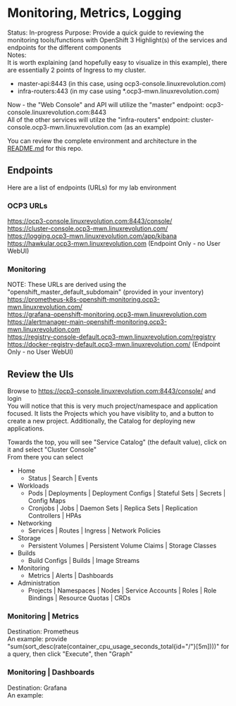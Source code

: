 # Monitoring, Metrics, Logging

Status:   In-progress
Purpose:  Provide a quick guide to reviewing the monitoring tools/functions with OpenShift 3
          Highlight(s) of the services and endpoints for the different components  
Notes:   
It is worth explaining (and hopefully easy to visualize in this example), there are essentially 2 points of Ingress to my cluster.  
* master-api:8443 (in this case, using ocp3-console.linuxrevolution.com)  
* infra-routers:443 (in my case using *.ocp3-mwn.linuxrevolution.com)  

Now - the "Web Console" and API will utilize the "master" endpoint:  ocp3-console.linuxrevolution.com:8443  
All of the other services will utilze the "infra-routers" endpoint:  cluster-console.ocp3-mwn.linuxrevolution.com (as an example)

You can review the complete environment and architecture in the [README.md](../README.md) for this repo.

## Endpoints
Here are a list of endpoints (URLs) for my lab environment

### OCP3 URLs
https://ocp3-console.linuxrevolution.com:8443/console/  
https://cluster-console.ocp3-mwn.linuxrevolution.com/  
https://logging.ocp3-mwn.linuxrevolution.com/app/kibana  
https://hawkular.ocp3-mwn.linuxrevolution.com  (Endpoint Only - no User WebUI)

### Monitoring
NOTE:  These URLs are derived using the "openshift_master_default_subdomain" (provided in your inventory)  
https://prometheus-k8s-openshift-monitoring.ocp3-mwn.linuxrevolution.com/  
https://grafana-openshift-monitoring.ocp3-mwn.linuxrevolution.com  
https://alertmanager-main-openshift-monitoring.ocp3-mwn.linuxrevolution.com  
https://registry-console-default.ocp3-mwn.linuxrevolution.com/registry  
https://docker-registry-default.ocp3-mwn.linuxrevolution.com/ (Endpoint Only - no User WebUI)

## Review the UIs
Browse to https://ocp3-console.linuxrevolution.com:8443/console/ and login  
You will notice that this is very much project/namespace and application focused.  It lists the Projects which you have visiblity to, and a button to create a new project.  Additionally, the Catalog for deploying new applications.

Towards the top, you will see "Service Catalog" (the default value), click on it and select "Cluster Console"  
From there you can select
* Home   
  * Status | Search | Events  
* Workloads   
  * Pods | Deployments | Deployment Configs | Stateful Sets | Secrets | Config Maps  
  * Cronjobs | Jobs | Daemon Sets | Replica Sets | Replication Controllers | HPAs  
* Networking   
  * Services | Routes | Ingress | Network Policies  
* Storage  
  * Persistent Volumes | Persistent Volume Claims | Storage Classes
* Builds  
  * Build Configs | Builds | Image Streams
* Monitoring   
  * Metrics | Alerts | Dashboards   
* Administration   
  * Projects | Namespaces | Nodes | Service Accounts | Roles | Role Bindings | Resource Quotas | CRDs

### Monitoring | Metrics  
Destination:  Prometheus   
An example:  provide "sum(sort_desc(rate(container_cpu_usage_seconds_total{id="/"}[5m])))" for a query, then click "Execute", then "Graph"

### Monitoring | Dashboards  
Destination:  Grafana  
An example:  


